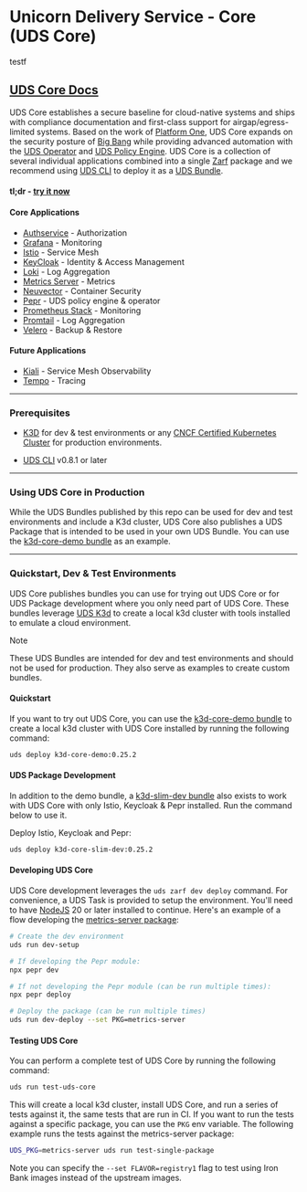 
# Unicorn Delivery Service - Core (UDS Core)

testf

## [UDS Core Docs](https://uds.defenseunicorns.com/core/)

UDS Core establishes a secure baseline for cloud-native systems and ships with compliance documentation and first-class support for airgap/egress-limited systems. Based on the work of [Platform One](https://p1.dso.mil), UDS Core expands on the security posture of [Big Bang](https://repo1.dso.mil/big-bang/bigbang) while providing advanced automation with the [UDS Operator](./src/pepr/operator/README.md) and [UDS Policy Engine](./src/pepr/policies/README.md). UDS Core is a collection of several individual applications combined into a single [Zarf](https://zarf.dev) package and we recommend using [UDS CLI](https://github.com/defenseunicorns/uds-cli?tab=readme-ov-file#install) to deploy it as a [UDS Bundle](#using-uds-core-in-production).

#### tl;dr - [try it now](#quickstart)

#### Core Applications

- [Authservice](https://github.com/istio-ecosystem/authservice) - Authorization
- [Grafana](https://grafana.com/oss/grafana/) - Monitoring
- [Istio](https://istio.io/) - Service Mesh
- [KeyCloak](https://www.keycloak.org/) - Identity & Access Management
- [Loki](https://grafana.com/oss/loki/) - Log Aggregation
- [Metrics Server](https://github.com/kubernetes-sigs/metrics-server) - Metrics
- [Neuvector](https://open-docs.neuvector.com/) - Container Security
- [Pepr](https://pepr.dev) - UDS policy engine & operator
- [Prometheus Stack](https://github.com/prometheus-operator/kube-prometheus) - Monitoring
- [Promtail](https://grafana.com/docs/loki/latest/send-data/promtail/) - Log Aggregation
- [Velero](https://velero.io/) - Backup & Restore

#### Future Applications

- [Kiali](https://kiali.io/) - Service Mesh Observability
- [Tempo](https://grafana.com/docs/tempo/latest/getting-started/) - Tracing

---

### Prerequisites

- [K3D](https://k3d.io/) for dev & test environments or any [CNCF Certified Kubernetes Cluster](https://www.cncf.io/training/certification/software-conformance/#logos) for production environments.
<!-- renovate: datasource=github-tags depName=defenseunicorns/uds-cli versioning=semver -->
- [UDS CLI](https://github.com/defenseunicorns/uds-cli?tab=readme-ov-file#install) v0.8.1 or later

---

### Using UDS Core in Production

While the UDS Bundles published by this repo can be used for dev and test environments and include a K3d cluster, UDS Core also publishes a UDS Package that is intended to be used in your own UDS Bundle. You can use the [k3d-core-demo bundle](./bundles/k3d-standard/README.md) as an example.

---

### Quickstart, Dev & Test Environments

UDS Core publishes bundles you can use for trying out UDS Core or for UDS Package development where you only need part of UDS Core. These bundles leverage [UDS K3d](https://github.com/defenseunicorns/uds-k3d) to create a local k3d cluster with tools installed to emulate a cloud environment.

> [!NOTE]
> These UDS Bundles are intended for dev and test environments and should not be used for production. They also serve as examples to create custom bundles.

#### Quickstart

If you want to try out UDS Core, you can use the [k3d-core-demo bundle](./bundles/k3d-standard/README.md) to create a local k3d cluster with UDS Core installed by running the following command:

<!-- x-release-please-start-version -->

```bash
uds deploy k3d-core-demo:0.25.2
```

<!-- x-release-please-end -->

#### UDS Package Development

In addition to the demo bundle, a [k3d-slim-dev bundle](./bundles/k3d-slim-dev/README.md) also exists to work with UDS Core with only Istio, Keycloak & Pepr installed. Run the command below to use it.

Deploy Istio, Keycloak and Pepr:

<!-- x-release-please-start-version -->

```bash
uds deploy k3d-core-slim-dev:0.25.2
```

<!-- x-release-please-end -->


#### Developing UDS Core

UDS Core development leverages the `uds zarf dev deploy` command. For convenience, a UDS Task is provided to setup the environment. You'll need to have [NodeJS](https://nodejs.org/en/download/) 20 or later installed to continue. Here's an example of a flow developing the [metrics-server package](./src/metrics-server/README.md):

```bash
# Create the dev environment
uds run dev-setup

# If developing the Pepr module:
npx pepr dev

# If not developing the Pepr module (can be run multiple times):
npx pepr deploy

# Deploy the package (can be run multiple times)
uds run dev-deploy --set PKG=metrics-server
```

#### Testing UDS Core

You can perform a complete test of UDS Core by running the following command:

```bash
uds run test-uds-core
```

This will create a local k3d cluster, install UDS Core, and run a series of tests against it, the same tests that are run in CI. If you want to run the tests against a specific package, you can use the `PKG` env variable. The following example runs the tests against the metrics-server package:

```bash
UDS_PKG=metrics-server uds run test-single-package
```

Note you can specify the `--set FLAVOR=registry1` flag to test using Iron Bank images instead of the upstream images.
